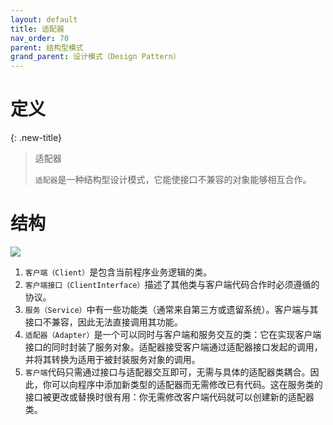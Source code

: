 ```yaml
---
layout: default
title: 适配器
nav_order: 70
parent: 结构型模式
grand_parent: 设计模式（Design Pattern）
---
```


# 定义

{: .new-title}
> 适配器
> 
> `适配器`是一种结构型设计模式，它能使接口不兼容的对象能够相互合作。

# 结构

![](https://cdn.jsdelivr.net/gh/guosonglu/images@master/blog-img/20230208175010.png)

1. `客户端（Client）`是包含当前程序业务逻辑的类。
2. `客户端接口（ClientInterface）`描述了其他类与客户端代码合作时必须遵循的协议。
3. `服务（Service）`中有一些功能类（通常来自第三方或遗留系统）。客户端与其接口不兼容，因此无法直接调用其功能。
4. `适配器（Adapter）`是一个可以同时与客户端和服务交互的类：它在实现客户端接口的同时封装了服务对象。适配器接受客户端通过适配器接口发起的调用，并将其转换为适用于被封装服务对象的调用。
5. `客户端`代码只需通过接口与适配器交互即可，无需与具体的适配器类耦合。因此，你可以向程序中添加新类型的适配器而无需修改已有代码。这在服务类的接口被更改或替换时很有用：你无需修改客户端代码就可以创建新的适配器类。
